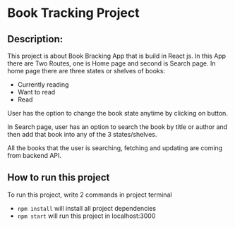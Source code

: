 # Book Tracking Project

## Description:

This project is about Book Bracking App that is build in React js. In this App there are Two Routes, one is Home page and second is Search page. In home page there are three states or shelves of books:

- Currently reading
- Want to read
- Read

User has the option to change the book state anytime by clicking on button.

In Search page, user has an option to search the book by title or author and then add that book into any of the 3 states/shelves.

All the books that the user is searching, fetching and updating are coming from backend API.

## How to run this project

To run this project, write 2 commands in project terminal

- `npm install` will install all project dependencies
- `npm start` will run this project in localhost:3000
